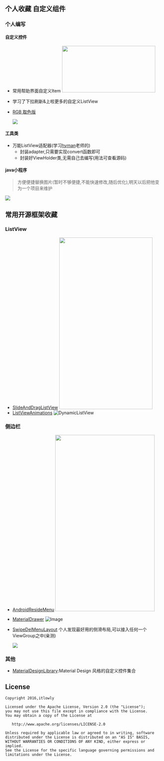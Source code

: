 ## 个人收藏 自定义组件

### 个人编写 

#### 自定义控件
* 常用帮助界面自定义Item
  <img width="300" height="150" src="https://raw.githubusercontent.com/lowly360/Custom-control/master/jgp%26gif/own_help_item.jpg" />

* 学习了下拉刷新&上啦更多的自定义ListView

* [RGB 取色版](https://github.com/lowly360/Personal-library/tree/master/RGBView)

  ![](https://raw.githubusercontent.com/lowly360/Personal-library/master/jgp%26gif/le_rgb.gif)

#### 工具类
* 万能ListView适配器(学习[hyman](http://www.imooc.com/space/teacher/id/320852)老师的)
  * 封装adapter,只需要实现convert函数即可
  * 封装好ViewHolder类,无需自己去编写(用法可查看源码)

#### java小程序
> 方便便捷替换图片(暂时不够便捷,不能快速修改,随后优化),明天以后把他变为一个项目来维护

![](https://raw.githubusercontent.com/lowly360/Personal-library/master/jgp%26gif/LeRePlaceUtils.png)


## 常用开源框架收藏

### ListView

* [SlideAndDragListView](https://github.com/yydcdut/SlideAndDragListView)
  <img width="300" height="553" src="https://raw.githubusercontent.com/yydcdut/SlideAndDragListView/master/gif/v1.1.gif" />
* [ListViewAnimations](https://github.com/nhaarman/ListViewAnimations)
   ![](https://raw.githubusercontent.com/nhaarman/ListViewAnimations/gh-pages/images/dynamiclistview.gif "DynamicListView")

### 侧边栏
* [AndroidResideMenu](https://github.com/SpecialCyCi/AndroidResideMenu)
     <img src="https://raw.githubusercontent.com/SpecialCyCi/AndroidResideMenu/master/2.gif" width="320" height="568" />

* [MaterialDrawer](https://github.com/mikepenz/MaterialDrawer)
     ![Image](https://raw.githubusercontent.com/mikepenz/MaterialDrawer/develop/DEV/github/screenshots1.jpg)

* [SwipeDelMenuLayout](https://github.com/mcxtzhang/SwipeDelMenuLayout) 个人发现最好用的侧滑布局,可以接入任何一个ViewGroup之中(亲测)

  ![](https://raw.githubusercontent.com/mcxtzhang/SwipeDelMenuLayout/master/gif/ItemDecorationIndexBar_SwipeDel.gif)

### 其他
* [MaterialDesignLibrary](https://github.com/navasmdc/MaterialDesignLibrary):Material Design 风格的自定义控件集合



## License

    Copyright 2016,itlowly

    Licensed under the Apache License, Version 2.0 (the "License");
    you may not use this file except in compliance with the License.
    You may obtain a copy of the License at
    
       http://www.apache.org/licenses/LICENSE-2.0
    
    Unless required by applicable law or agreed to in writing, software
    distributed under the License is distributed on an "AS IS" BASIS,
    WITHOUT WARRANTIES OR CONDITIONS OF ANY KIND, either express or implied.
    See the License for the specific language governing permissions and
    limitations under the License.